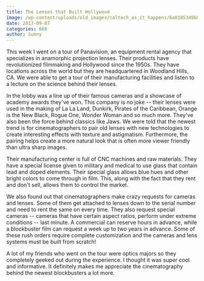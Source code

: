 ```yaml
---
title: The Lenses that Built Hollywood
image: /wp-content/uploads/old_images/caltech_as_it_happens/6a0105349b8251970b01b7c9175b5d970b.jpg
date: 2017-09-07
categories: 668
author: Sunny
---
```






This week I went on a tour of Panavision, an equipment rental agency that specializes in anamorphic projection lenses. Their products have revolutionized filmmaking and Hollywood since the 1950s. They have locations across the world but they are headquartered in Woodland Hills, CA. We were able to get a tour of their manufacturing facilities and listen to a lecture on the science behind their lenses.



In the lobby was a line up of their famous cameras and a showcase of academy awards they've won. This company is no joke -- their lenses were used in the making of La La Land, Dunkirk, Pirates of the Caribbean, Orange is the New Black, Rogue One, Wonder Woman and so much more. They've also been the force behind classics like Jaws. We were told that the newest trend is for cinematographers to pair old lenses with new technologies to create interesting effects with texture and astigmatism. Furthermore, the pairing helps create a more natural look that is often more viewer friendly than ultra sharp images.





Their manufacturing center is full of CNC machines and raw materials. They have a special license given to military and medical to use glass that contain lead and doped elements. Their special glass allows blue hues and other bright colors to come through in film. This, along with the fact that they rent and don't sell, allows them to control the market.



We also found out that cinematographers make crazy requests for cameras and lenses. Some of them get attached to lenses down to the serial number and need to rent the same on every time. They also request special cameras -- cameras that have certain aspect ratios, perform under extreme conditions -- last minute. A commercial can reserve hours in advance, while a blockbuster film can request a week up to two years in advance. Some of these rush orders require complete customization and the cameras and lens systems must be built from scratch!



A lot of my friends who went on the tour were optics majors so they completely geeked out during the experience. I thought it was super cool and informative. It definitely makes me appreciate the cinematography behind the newest blockbusters a lot more.

